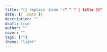 ```yaml
---
title: "{{ replace .Name "-" " " | title }}"
date: {{ .Date }}
description: ""
draft: true
author: ""
cover: ""
tags: [""]
theme: "light"
---
```

